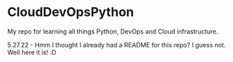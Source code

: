 # CloudDevOpsPython
My repo for learning all things Python, DevOps and Cloud infrastructure.

5.27.22 - Hmm I thought I already had a README for this repo? I guess not. Well here it is! :D

